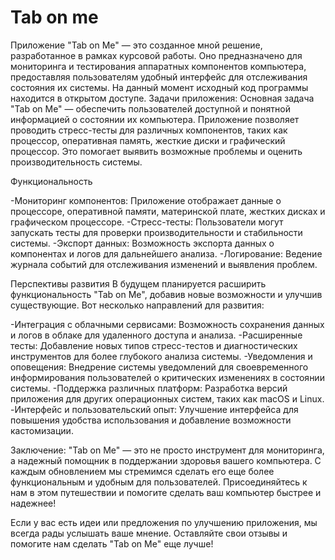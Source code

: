 # Tab on me

Приложение "Tab on Me" — это созданное мной решение, разработанное в рамках курсовой работы. Оно предназначено для мониторинга и тестирования аппаратных компонентов компьютера, предоставляя пользователям удобный интерфейс для отслеживания состояния их системы. На данный момент исходный код программы находится в открытом доступе.
Задачи приложения:
Основная задача "Tab on Me" — обеспечить пользователей доступной и понятной информацией о состоянии их компьютера. Приложение позволяет проводить стресс-тесты для различных компонентов, таких как процессор, оперативная память, жесткие диски и графический процессор. Это помогает выявить возможные проблемы и оценить производительность системы.

Функциональность

-Мониторинг компонентов: Приложение отображает данные о процессоре, оперативной памяти, материнской плате, жестких дисках и графическом процессоре.
-Стресс-тесты: Пользователи могут запускать тесты для проверки производительности и стабильности системы.
-Экспорт данных: Возможность экспорта данных о компонентах и логов для дальнейшего анализа.
-Логирование: Ведение журнала событий для отслеживания изменений и выявления проблем.

Перспективы развития
В будущем планируется расширить функциональность "Tab on Me", добавив новые возможности и улучшив существующие. Вот несколько направлений для развития:

-Интеграция с облачными сервисами: Возможность сохранения данных и логов в облаке для удаленного доступа и анализа.
-Расширенные тесты: Добавление новых типов стресс-тестов и диагностических инструментов для более глубокого анализа системы.
-Уведомления и оповещения: Внедрение системы уведомлений для своевременного информирования пользователей о критических изменениях в состоянии системы.
-Поддержка различных платформ: Разработка версий приложения для других операционных систем, таких как macOS и Linux.
-Интерфейс и пользовательский опыт: Улучшение интерфейса для повышения удобства использования и добавление возможности кастомизации.

Заключение:
"Tab on Me" — это не просто инструмент для мониторинга, а надежный помощник в поддержании здоровья вашего компьютера. С каждым обновлением мы стремимся сделать его еще более функциональным и удобным для пользователей. Присоединяйтесь к нам в этом путешествии и помогите сделать ваш компьютер быстрее и надежнее!

Если у вас есть идеи или предложения по улучшению приложения, мы всегда рады услышать ваше мнение. Оставляйте свои отзывы и помогите нам сделать "Tab on Me" еще лучше!
